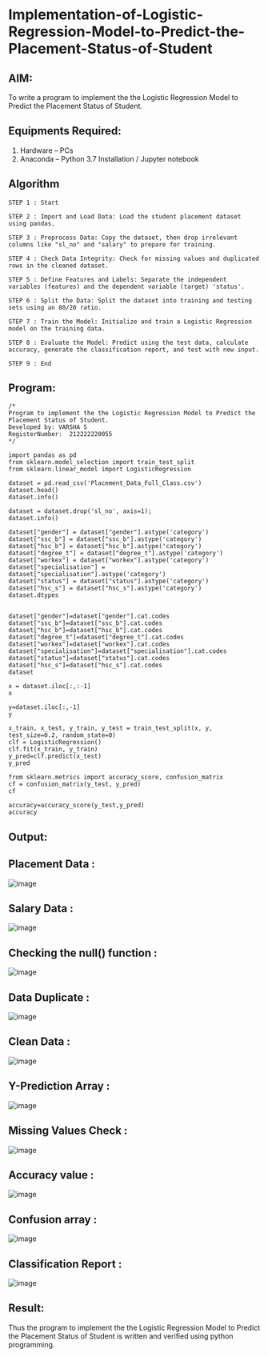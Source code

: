 # Implementation-of-Logistic-Regression-Model-to-Predict-the-Placement-Status-of-Student

## AIM:
To write a program to implement the the Logistic Regression Model to Predict the Placement Status of Student.

## Equipments Required:
1. Hardware – PCs
2. Anaconda – Python 3.7 Installation / Jupyter notebook

## Algorithm
```
STEP 1 : Start

STEP 2 : Import and Load Data: Load the student placement dataset using pandas.

STEP 3 : Preprocess Data: Copy the dataset, then drop irrelevant columns like "sl_no" and "salary" to prepare for training.

STEP 4 : Check Data Integrity: Check for missing values and duplicated rows in the cleaned dataset.

STEP 5 : Define Features and Labels: Separate the independent variables (features) and the dependent variable (target) 'status'.

STEP 6 : Split the Data: Split the dataset into training and testing sets using an 80/20 ratio.

STEP 7 : Train the Model: Initialize and train a Logistic Regression model on the training data.

STEP 8 : Evaluate the Model: Predict using the test data, calculate accuracy, generate the classification report, and test with new input.

STEP 9 : End
```
## Program:
```
/*
Program to implement the the Logistic Regression Model to Predict the Placement Status of Student.
Developed by: VARSHA S
RegisterNumber:  212222220055
*/

import pandas as pd
from sklearn.model_selection import train_test_split
from sklearn.linear_model import LogisticRegression

dataset = pd.read_csv('Placement_Data_Full_Class.csv')
dataset.head()
dataset.info()

dataset = dataset.drop('sl_no', axis=1);
dataset.info()

dataset["gender"] = dataset["gender"].astype('category')
dataset["ssc_b"] = dataset["ssc_b"].astype('category')
dataset["hsc_b"] = dataset["hsc_b"].astype('category')
dataset["degree_t"] = dataset["degree_t"].astype('category')
dataset["workex"] = dataset["workex"].astype('category')
dataset["specialisation"] = dataset["specialisation"].astype('category')
dataset["status"] = dataset["status"].astype('category')
dataset["hsc_s"] = dataset["hsc_s"].astype('category')
dataset.dtypes


dataset["gender"]=dataset["gender"].cat.codes
dataset["ssc_b"]=dataset["ssc_b"].cat.codes
dataset["hsc_b"]=dataset["hsc_b"].cat.codes
dataset["degree_t"]=dataset["degree_t"].cat.codes
dataset["workex"]=dataset["workex"].cat.codes
dataset["specialisation"]=dataset["specialisation"].cat.codes
dataset["status"]=dataset["status"].cat.codes
dataset["hsc_s"]=dataset["hsc_s"].cat.codes
dataset

x = dataset.iloc[:,:-1]
x

y=dataset.iloc[:,-1]
y

x_train, x_test, y_train, y_test = train_test_split(x, y, test_size=0.2, random_state=0)
clf = LogisticRegression()
clf.fit(x_train, y_train)
y_pred=clf.predict(x_test)
y_pred

from sklearn.metrics import accuracy_score, confusion_matrix
cf = confusion_matrix(y_test, y_pred)
cf

accuracy=accuracy_score(y_test,y_pred)
accuracy
```

## Output:
## Placement Data :
![image](https://github.com/user-attachments/assets/d7a9bca2-ba40-4fc2-9b15-52e88e7aa6b0)
## Salary Data :
![image](https://github.com/user-attachments/assets/f11b4bad-9971-4743-8a7d-805395fd1651)
## Checking the null() function :
![image](https://github.com/user-attachments/assets/83abc147-e2f1-4af2-8188-ad69f412fa54)
## Data Duplicate :
![image](https://github.com/user-attachments/assets/63dda5bb-c0d2-4042-bb0c-fd805e98e3a2)
## Clean Data :
![image](https://github.com/user-attachments/assets/c05455b7-4279-4ac3-b095-6ee20f330d9a)
## Y-Prediction Array :
![image](https://github.com/user-attachments/assets/f7c25ad4-5e81-4d98-bafc-adb95e90bc7a)
## Missing Values Check :
![image](https://github.com/user-attachments/assets/fb9c5782-0b08-4953-9149-5132b25540a5)
## Accuracy value :
![image](https://github.com/user-attachments/assets/4f0e9014-3864-4456-aa48-ab2a1324eddd)
## Confusion array :
![image](https://github.com/user-attachments/assets/d7e0f1c4-a447-413e-86b9-8c3722c22df5)
## Classification Report :
![image](https://github.com/user-attachments/assets/f9dfce0b-608d-4aed-8de9-9fbbe28e96ba)

## Result:
Thus the program to implement the the Logistic Regression Model to Predict the Placement Status of Student is written and verified using python programming.
